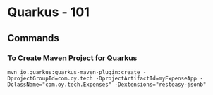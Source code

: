 # Quarkus - 101

## Commands

### To Create Maven Project for Quarkus

```mvn io.quarkus:quarkus-maven-plugin:create -DprojectGroupId=com.oy.tech -DprojectArtifactId=myExpenseApp -DclassName="com.oy.tech.Expenses" -Dextensions="resteasy-jsonb"```
